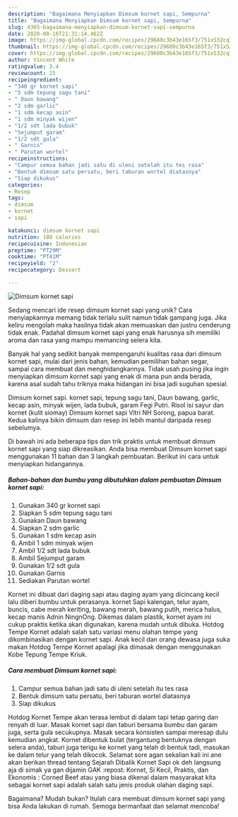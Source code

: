 ```yaml
---
description: "Bagaimana Menyiapkan Dimsum kornet sapi, Sempurna"
title: "Bagaimana Menyiapkan Dimsum kornet sapi, Sempurna"
slug: 4365-bagaimana-menyiapkan-dimsum-kornet-sapi-sempurna
date: 2020-08-16T21:31:14.462Z
image: https://img-global.cpcdn.com/recipes/29680c3b43e165f3/751x532cq70/dimsum-kornet-sapi-foto-resep-utama.jpg
thumbnail: https://img-global.cpcdn.com/recipes/29680c3b43e165f3/751x532cq70/dimsum-kornet-sapi-foto-resep-utama.jpg
cover: https://img-global.cpcdn.com/recipes/29680c3b43e165f3/751x532cq70/dimsum-kornet-sapi-foto-resep-utama.jpg
author: Vincent White
ratingvalue: 3.4
reviewcount: 15
recipeingredient:
- "340 gr kornet sapi"
- "5 sdm tepung sagu tani"
- " Daun bawang"
- "2 sdm garlic"
- "1 sdm kecap asin"
- "1 sdm minyak wijen"
- "1/2 sdt lada bubuk"
- "Sejumput garam"
- "1/2 sdt gula"
- " Garnis"
- " Parutan wortel"
recipeinstructions:
- "Campur semua bahan jadi satu di uleni setelah itu tes rasa"
- "Bentuk dimsum satu persatu, beri taburan wortel diatasnya"
- "Siap dikukus"
categories:
- Resep
tags:
- dimsum
- kornet
- sapi

katakunci: dimsum kornet sapi 
nutrition: 180 calories
recipecuisine: Indonesian
preptime: "PT29M"
cooktime: "PT41M"
recipeyield: "2"
recipecategory: Dessert

---
```



![Dimsum kornet sapi](https://img-global.cpcdn.com/recipes/29680c3b43e165f3/751x532cq70/dimsum-kornet-sapi-foto-resep-utama.jpg)

Sedang mencari ide resep dimsum kornet sapi yang unik? Cara menyiapkannya memang tidak terlalu sulit namun tidak gampang juga. Jika keliru mengolah maka hasilnya tidak akan memuaskan dan justru cenderung tidak enak. Padahal dimsum kornet sapi yang enak harusnya sih memiliki aroma dan rasa yang mampu memancing selera kita.

Banyak hal yang sedikit banyak mempengaruhi kualitas rasa dari dimsum kornet sapi, mulai dari jenis bahan, kemudian pemilihan bahan segar, sampai cara membuat dan menghidangkannya. Tidak usah pusing jika ingin menyiapkan dimsum kornet sapi yang enak di mana pun anda berada, karena asal sudah tahu triknya maka hidangan ini bisa jadi suguhan spesial.

Dimsum kornet sapi. kornet sapi, tepung sagu tani, Daun bawang, garlic, kecap asin, minyak wijen, lada bubuk, garam Fegi Putri. Risol isi sayur dan kornet (kulit siomay) Dimsum kornet sapi Vitri NH Sorong, papua barat. Kedua kalinya bikin dimsum dan resep ini lebih mantul daripada resep sebelumya.


Di bawah ini ada beberapa tips dan trik praktis untuk membuat dimsum kornet sapi yang siap dikreasikan. Anda bisa membuat Dimsum kornet sapi menggunakan 11 bahan dan 3 langkah pembuatan. Berikut ini cara untuk menyiapkan hidangannya.

<!--inarticleads1-->

##### Bahan-bahan dan bumbu yang dibutuhkan dalam pembuatan Dimsum kornet sapi:

1. Gunakan 340 gr kornet sapi
1. Siapkan 5 sdm tepung sagu tani
1. Gunakan  Daun bawang
1. Siapkan 2 sdm garlic
1. Gunakan 1 sdm kecap asin
1. Ambil 1 sdm minyak wijen
1. Ambil 1/2 sdt lada bubuk
1. Ambil Sejumput garam
1. Gunakan 1/2 sdt gula
1. Gunakan  Garnis
1. Sediakan  Parutan wortel


Kornet ini dibuat dari daging sapi atau daging ayam yang dicincang kecil lalu diberi bumbu untuk perasanya. kornet Sapi kalengan, telur ayam, buncis, cabe merah keriting, bawang merah, bawang putih, merica halus, kecap manis Adnin NingnOng. Dikemas dalam plastik, kornet ayam ini cukup praktis ketika akan digunakan, karena mudah untuk dibuka. Hotdog Tempe Kornet adalah salah satu variasi menu olahan tempe yang dikombinasikan dengan kornet sapi. Anak kecil dan orang dewasa juga suka makan Hotdog Tempe Kornet apalagi jika dimasak dengan menggunakan Kobe Tepung Tempe Kriuk. 

<!--inarticleads2-->

##### Cara membuat Dimsum kornet sapi:

1. Campur semua bahan jadi satu di uleni setelah itu tes rasa
1. Bentuk dimsum satu persatu, beri taburan wortel diatasnya
1. Siap dikukus


Hotdog Kornet Tempe akan terasa lembut di dalam tapi tetap garing dan renyah di luar. Masak kornet sapi dan taburi bersama bumbu dan garam juga, serta gula secukupnya. Masak secara konsisten sampai meresap dulu kemudian angkat. Kornet dibentuk bulat (tergantung bentuknya dengan selera anda), taburi juga terigu ke kornet yang telah di bentuk tadi, masukan ke dalam telur yang telah dikocok. Selamat sore agan sekalian kali ini ane akan berikan thread tentang Sejarah Dibalik Kornet Sapi ok deh langsung aja di simak ya gan dijamin GAK :repost: Kornet, Si Kecil, Praktis, dan Ekonomis : Corned Beef atau yang biasa dikenal dalam masyarakat kita sebagai kornet sapi adalah salah satu jenis produk olahan daging sapi. 

Bagaimana? Mudah bukan? Itulah cara membuat dimsum kornet sapi yang bisa Anda lakukan di rumah. Semoga bermanfaat dan selamat mencoba!
